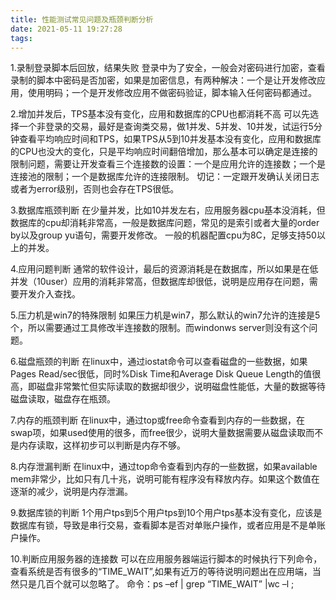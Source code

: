 ```yaml
---
title: 性能测试常见问题及瓶颈判断分析
date: 2021-05-11 19:27:28
tags:
---
```


1.录制登录脚本后回放，结果失败
登录中为了安全，一般会对密码进行加密，查看录制的脚本中密码是否加密，如果是加密信息，有两种解决：一个是让开发修改应用，使用明码；一个是开发修改应用不做密码验证，脚本输入任何密码都通过。

2.增加并发后，TPS基本没有变化，应用和数据库的CPU也都消耗不高
可以先选择一个非登录的交易，最好是查询类交易，做1并发、5并发、10并发，试运行5分钟查看平均响应时间和TPS，如果TPS从5到10并发基本没有变化，应用和数据库的CPU也没大的变化，只是平均响应时间翻倍增加，那么基本可以确定是连接的限制问题，需要让开发查看三个连接数的设置：一个是应用允许的连接数；一个是连接池的限制；一个是数据库允许的连接限制。
切记：一定跟开发确认关闭日志或者为error级别，否则也会存在TPS很低。

3.数据库瓶颈判断
在少量并发，比如10并发左右，应用服务器cpu基本没消耗，但数据库的cpu却消耗非常高，一般是数据库问题，常见的是索引或者大量的order by以及group yu语句，需要开发修改。
一般的机器配置cpu为8C，足够支持50以上的并发。

4.应用问题判断
通常的软件设计，最后的资源消耗是在数据库，所以如果是在低并发（10user）应用的消耗非常高，但数据库却很低，说明是应用存在问题，需要开发介入查找。

5.压力机是win7的特殊限制
如果压力机是win7，那么默认的win7允许的连接是5个，所以需要通过工具修改半连接数的限制。而windonws server则没有这个问题。

6.磁盘瓶颈的判断
在linux中，通过iostat命令可以查看磁盘的一些数据，如果Pages Read/sec很低，同时%Disk Time和Average Disk Queue Length的值很高，即磁盘非常繁忙但实际读取的数据却很少，说明磁盘性能低，大量的数据等待磁盘读取，磁盘存在瓶颈。

7.内存的瓶颈判断
在linux中，通过top或free命令查看到内存的一些数据，在swap项，如果used使用的很多，而free很少，说明大量数据需要从磁盘读取而不是内存读取，这样初步可以判断是内存不够。

8.内存泄漏判断
在linux中，通过top命令查看到内存的一些数据，如果available mem非常少，比如只有几十兆，说明可能有程序没有释放内存。如果这个数值在逐渐的减少，说明是内存泄漏。

9.数据库锁的判断
1个用户tps到5个用户tps到10个用户tps基本没有变化，应该是数据库有锁，导致是串行交易，查看脚本是否对单账户操作，或者应用是不是单账户操作。

10.判断应用服务器的连接数
可以在应用服务器端运行脚本的时候执行下列命令，查看系统是否有很多的“TIME_WAIT”,如果有近万的等待说明问题出在应用端，当然只是几百个就可以忽略了。
命令：ps –ef | grep “TIME_WAIT” |wc –l ;
